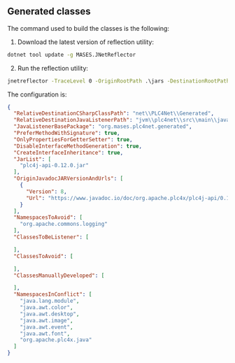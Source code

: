 ## Generated classes

The command used to build the classes is the following:

1. Download the latest version of reflection utility:

```cmd
dotnet tool update -g MASES.JNetReflector
```

2. Run the reflection utility:

```cmd
jnetreflector -TraceLevel 0 -OriginRootPath .\jars -DestinationRootPath .\src\ -ConfigurationFile .\src\configuration.json
```

The configuration is:

```json
{
  "RelativeDestinationCSharpClassPath": "net\\PLC4Net\\Generated",
  "RelativeDestinationJavaListenerPath": "jvm\\plc4net\\src\\main\\java",
  "JavaListenerBasePackage": "org.mases.plc4net.generated",
  "PreferMethodWithSignature": true,
  "OnlyPropertiesForGetterSetter": true,
  "DisableInterfaceMethodGeneration": true,
  "CreateInterfaceInheritance": true,
  "JarList": [
    "plc4j-api-0.12.0.jar"
  ],
  "OriginJavadocJARVersionAndUrls": [
    {
      "Version": 8,
      "Url": "https://www.javadoc.io/doc/org.apache.plc4x/plc4j-api/0.12.0/"
    }
  ],
  "NamespacesToAvoid": [
    "org.apache.commons.logging"
  ],
  "ClassesToBeListener": [

  ],
  "ClassesToAvoid": [

  ],
  "ClassesManuallyDeveloped": [

  ],
  "NamespacesInConflict": [
    "java.lang.module",
    "java.awt.color",
    "java.awt.desktop",
    "java.awt.image",
    "java.awt.event",
    "java.awt.font",
    "org.apache.plc4x.java"
  ]
}
```